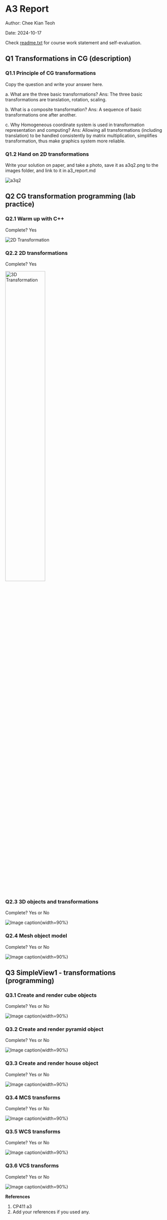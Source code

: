 # A3 Report

Author: Chee Kian Teoh

Date: 2024-10-17 

Check [readme.txt](readme.txt) for course work statement and self-evaluation. 
  
## Q1 Transformations in CG (description)


### Q1.1 Principle of CG transformations

Copy the question and write your answer here.

a. What are the three basic transformations?
Ans: The three basic transformations are translation, rotation, scaling.

b. What is a composite transformation?
Ans: A sequence of basic transformations one after another.

c. Why Homogeneous coordinate system is used in transformation representation and computing?
Ans: Allowing all transformations (including translation) to be handled consistently by matrix multiplication, simplifies transformation, thus make graphics system more reliable.


### Q1.2 Hand on 2D transformations

Write your solution on paper, and take a photo, save it as a3q2.png to the images folder, and link to it in a3_report.md

![a3q2](https://github.com/user-attachments/assets/5292afe4-e7f3-479a-ae4c-39bc5bc2e047)





## Q2 CG transformation programming (lab practice)


### Q2.1 Warm up with C++ 

Complete? Yes

<!--If you answer Yes, insert one or more screenshot images to show the completion.-->

<img src="https://github.com/user-attachments/assets/69bbf433-834b-4661-a000-5587c3ecc226" alt="2D Transformation" />

### Q2.2 2D transformations 

Complete? Yes 

<img src="https://github.com/user-attachments/assets/47e97581-3fad-410a-9aa5-3cf71f7d4fce" width="50%" alt="3D Transformation" />


### Q2.3 3D objects and transformations 

Complete? Yes or No 

<!--If you answer Yes, insert one or more screenshot images to show the completion.-->

![Image caption](images/demo.png){width=90%}

<!-- If No, add a short description to describe the issues encountered.-->

### Q2.4 Mesh object model 

Complete? Yes or No 

<!--If you answer Yes, insert one or more screenshot images to show the completion.-->

![Image caption](images/demo.png){width=90%}

<!-- If No, add a short description to describe the issues encountered.-->


## Q3 SimpleView1 - transformations (programming)


### Q3.1 Create and render cube objects

Complete? Yes or No 

<!--If you answer Yes, insert one or more screenshot images to show the completion. -->

![Image caption](images/demo.png){width=90%}

<!--If No, add a short description to describe the issues encountered.-->


### Q3.2 Create and render pyramid object

Complete? Yes or No 

<!--If you answer Yes, insert one or more screenshot images to show the completion. -->

![Image caption](images/demo.png){width=90%}

<!--If No, add a short description to describe the issues encountered.-->


### Q3.3 Create and render house object

Complete? Yes or No 

<!--If you answer Yes, insert one or more screenshot images to show the completion. -->

![Image caption](images/demo.png){width=90%}

<!--If No, add a short description to describe the issues encountered.-->


### Q3.4 MCS transforms

Complete? Yes or No 

<!--If you answer Yes, insert one or more screenshot images to show the completion. -->

![Image caption](images/demo.png){width=90%}

<!--If No, add a short description to describe the issues encountered.-->


### Q3.5 WCS transforms

Complete? Yes or No 

<!--If you answer Yes, insert one or more screenshot images to show the completion. -->

![Image caption](images/demo.png){width=90%}

<!--If No, add a short description to describe the issues encountered.-->


### Q3.6 VCS transforms

Complete? Yes or No 

<!--If you answer Yes, insert one or more screenshot images to show the completion. -->

![Image caption](images/demo.png){width=90%}

<!--If No, add a short description to describe the issues encountered.-->




**References**

1. CP411 a3
2. Add your references if you used any. 
